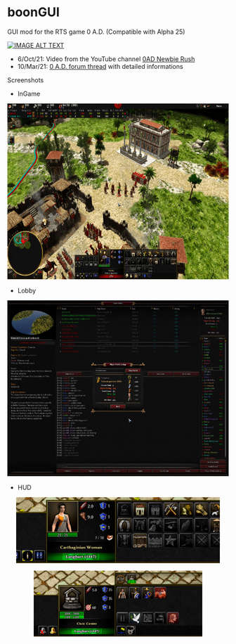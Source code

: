 # boonGUI
GUI mod for the RTS game 0 A.D.
(Compatible with Alpha 25)

[![IMAGE ALT TEXT](http://img.youtube.com/vi/vua47INwBb0/0.jpg)](http://www.youtube.com/watch?v=vua47INwBb0 "Video Title")

* 6/Oct/21: Video from the YouTube channel [0AD Newbie Rush](https://www.youtube.com/channel/UC5Sf1aQufzzWATg9TJzg7mQ)
* 10/Mar/21: [0 A.D. forum thread](https://wildfiregames.com/forum/topic/37147-boongui-mod-compatible-with-a25/) with detailed informations


Screenshots 
* InGame
<p align="center"><img src="boongui_ingame.png" height="400" alt="ingame"/></p>

* Lobby
<p align="center"><img src="boongui_lobby.png" height="400" alt="lobby"/></p>

* HUD
<p align="center"><img src="boongui_unit_hud.png" height="150" alt="unit"/></p>
<p align="center"><img src="boongui_structure_hud.png" height="150" alt="structure"/></p>

